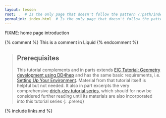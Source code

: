 ```yaml
---
layout: lesson
root: .  # Is the only page that doesn't follow the pattern /:path/index.html
permalink: index.html  # Is the only page that doesn't follow the pattern /:path/index.html
---
```

FIXME: home page introduction

<!-- this is an html comment -->

{% comment %} This is a comment in Liquid {% endcomment %}

> ## Prerequisites
>
> This tutorial complements and in parts extends [EIC Tutorial: Geometry development using DD4hep](https://eic.github.io/tutorial-geometry-development-using-dd4hep/) and has the same basic requirements, i.e. [Setting Up Your Environment](https://eic.github.io/tutorial-setting-up-environment/). Material from that tutorial itself is helpful but not needed.
It also in part excerpts the very comprehensive [drich-dev tutorial series](https://github.com/eic/drich-dev/blob/main/doc/tutorials/README.md), which should for now be considered further reading until its materials are also incorporated into this tutorial series
{: .prereq}


{% include links.md %}

